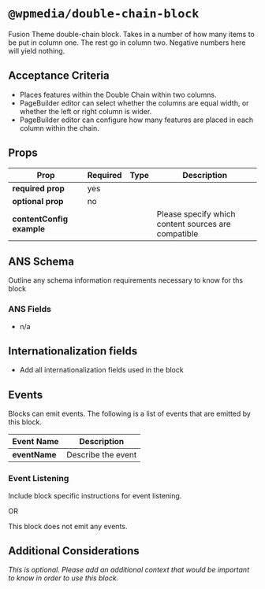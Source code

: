 # `@wpmedia/double-chain-block`
Fusion Theme double-chain block. Takes in a number of how many items to be put in column one. The rest go in column two. Negative numbers here will yield nothing.

## Acceptance Criteria
- Places features within the Double Chain within two columns. 
- PageBuilder editor can select whether the columns are equal width, or whether the left or right column is wider. 
- PageBuilder editor can configure how many features are placed in each column within the chain. 

## Props
| **Prop** | **Required** | **Type** | **Description** |
|---|---|---|---|
| **required prop** | yes | | |
| **optional prop** | no | | |
| **contentConfig example** | | | Please specify which content sources are compatible |

## ANS Schema
Outline any schema information requirements necessary to know for ths block

### ANS Fields
- n/a

## Internationalization fields
- Add all internationalization fields used in the block

## Events
Blocks can emit events. The following is a list of events that are emitted by this block.

| **Event Name** | **Description** |
|---|---|
| **eventName** | Describe the event |

### Event Listening
Include block specific instructions for event listening.

OR

This block does not emit any events.

## Additional Considerations
_This is optional. Please add an additional context that would be important to know in order to use this block._
